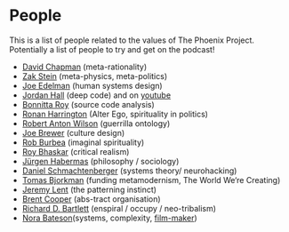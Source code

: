 # People
This is a list of people related to the values of The Phoenix Project. Potentially a list of people to try and get on the podcast!

* [David Chapman][1] (meta-rationality)
* [Zak Stein][2] (meta-physics, meta-politics)
* [Joe Edelman][3] (human systems design)
* [Jordan Hall][4] (deep code) and on [youtube][5]
* [Bonnitta Roy][6] (source code analysis)
* [Ronan Harrington][7] (Alter Ego, spirituality in politics)
* [Robert Anton Wilson][8] (guerrilla ontology)
* [Joe Brewer][9] (culture design)
* [Rob Burbea][10] (imaginal spirituality)
* [Roy Bhaskar][11] (critical realism)
* [Jürgen Habermas][12] (philosophy / sociology)
* [Daniel Schmachtenberger][13] (systems theory/ neurohacking)
* [Tomas Bjorkman][14] (funding metamodernism, The World We‘re Creating)
* [Jeremy Lent][15] (the patterning instinct)
* [Brent Cooper][16] (abs-tract organisation)
* [Richard D. Bartlett][17] (enspiral / occupy / neo-tribalism)
* [Nora Bateson][18](systems, complexity, [film-maker][19])







[1]:	https://meaningness.com/
[2]:	http://www.zakstein.org
[3]:	https://medium.com/@edelwax
[4]:	https://medium.com/@jordangreenhall
[5]:	https://www.youtube.com/user/jordangreenhall/videos?shelf_id=3&sort=dd&view=0
[6]:	https://medium.com/open-participatory-organized/how-self-organization-happens-f622f6566074
[7]:	http://alterego.network/
[8]:	https://www.goodreads.com/author/show/2918.Robert_Anton_Wilson?from_search=true
[9]:	https://medium.com/@joe_brewer
[10]:	http://www.robburbea.com/
[11]:	https://roybhaskar.wordpress.com/
[12]:	https://www.goodreads.com/author/show/31386.J_rgen_Habermas?from_search=true
[13]:	https://civilizationemerging.com
[14]:	http://www.tomas-bjorkman.com/
[15]:	https://www.jeremylent.com/
[16]:	https://medium.com/the-abs-tract-organization
[17]:	http://richdecibels.com/
[18]:	https://norabateson.wordpress.com
[19]:	http://www.anecologyofmind.com/thefilm.html